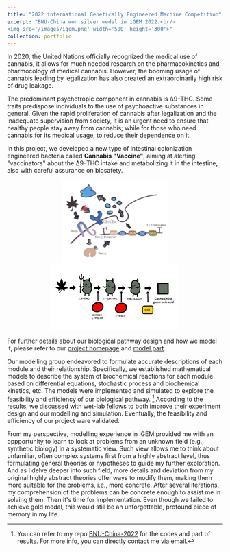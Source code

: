 ```yaml
---
title: "2022 international Genetically Engineered Machine Competition"
excerpt: "BNU-China won silver medal in iGEM 2022.<br/>
<img src='/images/igem.png' width='500' height='300'>"
collection: portfolio
---
```


In 2020, the United Nations officially recognized the medical use of cannabis, it allows for much needed research on the pharmacokinetics and pharmocology of medical cannabis. However, the booming usage of cannabis leading by legalization has also created an extraordinarily high risk of drug leakage.

The predominant psychotropic component in cannabis is Δ9-THC. Some traits predispose individuals to the use of psychoactive substances in general. Given the rapid proliferation of cannabis after legalization and the inadequate supervision from society, it is an urgent need to ensure that healthy people stay away from cannabis; while for those who need cannabis for its medical usage, to reduce their dependence on it.

In this project, we developed a new type of intestinal colonization engineered bacteria called **Cannabis "Vaccine"**, aiming at alerting "vaccinators" about the Δ9-THC intake and metabolizing it in the intestine, also with careful assurance on biosafety.

<!-- ![Pathway for Δ9-THC detecting](images/../../images/igem-pathway1.png)
![Pathway for Δ9-THC degrading](images/../../images/igem-pathway2.png) -->
<center class='half'>
    <img src='/images/igem-pathway1.png' width='250' alt='Pathway for Δ9-THC detecting'><img src='/images/igem-pathway2.png' width='300' alt='Pathway for Δ9-THC degrading'>
</center>

For further details about our biological pathway design and how we model it, please refer to our [project homepage](https://2022.igem.wiki/bnu-china/) and [model part](https://2022.igem.wiki/bnu-china/model).

Our modelling group endeavored to formulate accurate descriptions of each module and their relationship. Specifically, we established mathematical models to describe the system of biochemical reactions for each module based on differential equations, stochastic process and biochemical kinetics, etc. The models were implemented and simulated to explore the feasibility and efficiency of our biological pathway. [^1] According to the results, we discussed with wet-lab fellows to both improve their experiment design and our modelling and simulation. Eventually, the feasibility and efficiency of our project ware validated.

From my perspective, modelling experience in iGEM provided me with an oppportunity to learn to look at problems from an unknown field (e.g., synthetic biology) in a systematic view. Such view allows me to think about unfamiliar, often complex systems first from a highly abstract level, thus formulating general theories or hypotheses to guide my further exploration. And as I delve deeper into such field, more details and deviation from my original highly abstract theories offer ways to modify them, making them more suitable for the problems, i.e., more concrete. After several iterations, my comprehension of the problems can be concrete enough to assist me in solving them. Then it's time for implementation. Even though we failed to achieve gold medal, this would still be an unforgettable, profound piece of memory in my life.

[^1]: You can refer to my repo [BNU-China-2022](https://github.com/HaoyuLu1022/BNU-China-2022) for the codes and part of results. For more info, you can directly contact me via email.